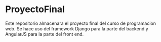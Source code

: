 # ProyectoFinal
Este repositorio almacenara el proyecto final del curso de programacion web. Se hace uso del framework Django para la parte del backend y AngularJS para la parte del front end.
